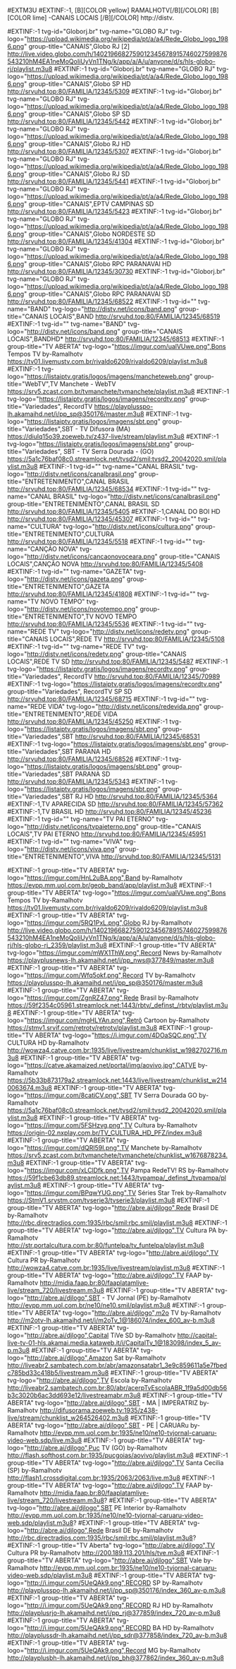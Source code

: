 
#EXTM3U
#EXTINF:-1, [B][COLOR  yellow] RAMALHOTV[/B][/COLOR]  [B][COLOR lime] -CANAIS LOCAIS [/B][/COLOR]
http://distv.

#EXTINF:-1 tvg-id="Globorj.br" tvg-name="GLOBO RJ" tvg-logo="https://upload.wikimedia.org/wikipedia/pt/a/a4/Rede_Globo_logo_1986.png" group-title="CANAIS",Globo RJ [2]
http://live.video.globo.com/h/1402196682759012345678915746027599876543210hM4EA1neMoQoIiUyVn1TNg/k/app/a/A/u/anyone/d/s/hls-globo-rj/playlist.m3u8
#EXTINF:-1 tvg-id="Globorj.br" tvg-name="GLOBO RJ" tvg-logo="https://upload.wikimedia.org/wikipedia/pt/a/a4/Rede_Globo_logo_1986.png" group-title="CANAIS",Globo SP HD
http://srvuhd.top:80/FAMILIA/12345/5309
#EXTINF:-1 tvg-id="Globorj.br" tvg-name="GLOBO RJ" tvg-logo="https://upload.wikimedia.org/wikipedia/pt/a/a4/Rede_Globo_logo_1986.png" group-title="CANAIS",Globo SP SD
http://srvuhd.top:80/FAMILIA/12345/5442
#EXTINF:-1 tvg-id="Globorj.br" tvg-name="GLOBO RJ" tvg-logo="https://upload.wikimedia.org/wikipedia/pt/a/a4/Rede_Globo_logo_1986.png" group-title="CANAIS",Globo  RJ HD
http://srvuhd.top:80/FAMILIA/12345/5307
#EXTINF:-1 tvg-id="Globorj.br" tvg-name="GLOBO RJ" tvg-logo="https://upload.wikimedia.org/wikipedia/pt/a/a4/Rede_Globo_logo_1986.png" group-title="CANAIS",Globo  RJ SD
http://srvuhd.top:80/FAMILIA/12345/5441
#EXTINF:-1 tvg-id="Globorj.br" tvg-name="GLOBO RJ" tvg-logo="https://upload.wikimedia.org/wikipedia/pt/a/a4/Rede_Globo_logo_1986.png" group-title="CANAIS",EPTV CAMPINAS SD
http://srvuhd.top:80/FAMILIA/12345/5423
#EXTINF:-1 tvg-id="Globorj.br" tvg-name="GLOBO RJ" tvg-logo="https://upload.wikimedia.org/wikipedia/pt/a/a4/Rede_Globo_logo_1986.png" group-title="CANAIS",Globo NORDESTE SD
http://srvuhd.top:80/FAMILIA/12345/41304
#EXTINF:-1 tvg-id="Globorj.br" tvg-name="GLOBO RJ" tvg-logo="https://upload.wikimedia.org/wikipedia/pt/a/a4/Rede_Globo_logo_1986.png" group-title="CANAIS",Globo RPC PARANAVAI HD
http://srvuhd.top:80/FAMILIA/12345/30730
#EXTINF:-1 tvg-id="Globorj.br" tvg-name="GLOBO RJ" tvg-logo="https://upload.wikimedia.org/wikipedia/pt/a/a4/Rede_Globo_logo_1986.png" group-title="CANAIS",Globo RPC PARANAVAI SD
http://srvuhd.top:80/FAMILIA/12345/68522
#EXTINF:-1 tvg-id="" tvg-name="BAND" tvg-logo="http://distv.net/icons/band.png" group-title="CANAIS LOCAIS",BAND
http://srvuhd.top:80/FAMILIA/12345/68519
#EXTINF:-1 tvg-id="" tvg-name="BAND" tvg-logo="http://distv.net/icons/band.png" group-title="CANAIS LOCAIS",BANDHD*
http://srvuhd.top:80/FAMILIA/12345/68513
#EXTINF:-1 group-title="TV ABERTA" tvg-logo="https://imgur.com/ualVUwe.png",Bons Tempos TV by-Ramalhotv
https://tv01.livemustv.com.br/rivaldo6209/rivaldo6209/playlist.m3u8
#EXTINF:-1 tvg-logo="https://listaiptv.gratis/logos/imagens/mancheteweb.png" group-title="WebTV",TV Manchete - WebTV
https://srv5.zcast.com.br/tvmanchete/tvmanchete/playlist.m3u8
#EXTINF:-1 tvg-logo="https://listaiptv.gratis/logos/imagens/recordtv.png" group-title="Variedades", RecordTV
https://playplusspo-lh.akamaihd.net/i/pp_sp@350176/master.m3u8
#EXTINF:-1 tvg-logo="https://listaiptv.gratis/logos/imagens/sbt.png" group-title="Variedades",SBT - TV Difusora (MA)
https://diulq15o39.zoeweb.tv/z437-live/stream/playlist.m3u8
#EXTINF:-1 tvg-logo="https://listaiptv.gratis/logos/imagens/sbt.png" group-title="Variedades", SBT - TV Serra Dourada - (GO)
https://5a1c76baf08c0.streamlock.net/tvsd2/smil:tvsd2_20042020.smil/playlist.m3u8
#EXTINF:-1 tvg-id="" tvg-name="CANAL BRASIL" tvg-logo="http://distv.net/icons/canalbrasil.png" group-title="ENTRETENIMENTO",CANAL BRASIL
http://srvuhd.top:80/FAMILIA/12345/68534
#EXTINF:-1 tvg-id="" tvg-name="CANAL BRASIL" tvg-logo="http://distv.net/icons/canalbrasil.png" group-title="ENTRETENIMENTO",CANAL BRASIL SD 
http://srvuhd.top:80/FAMILIA/12345/5405
#EXTINF:-1,CANAL DO BOI HD
http://srvuhd.top:80/FAMILIA/12345/45307
#EXTINF:-1 tvg-id="" tvg-name="CULTURA" tvg-logo="http://distv.net/icons/cultura.png" group-title="ENTRETENIMENTO",CULTURA
http://srvuhd.top:80/FAMILIA/12345/5518
#EXTINF:-1 tvg-id="" tvg-name="CANÇÃO NOVA" tvg-logo="http://distv.net/icons/cancaonovoceara.png" group-title="CANAIS LOCAIS",CANÇÃO NOVA
http://srvuhd.top:80/FAMILIA/12345/5408
#EXTINF:-1 tvg-id="" tvg-name="GAZETA" tvg-logo="http://distv.net/icons/gazeta.png" group-title="ENTRETENIMENTO",GAZETA
http://srvuhd.top:80/FAMILIA/12345/41808
#EXTINF:-1 tvg-id="" tvg-name="TV NOVO TEMPO" tvg-logo="http://distv.net/icons/novotempo.png" group-title="ENTRETENIMENTO",TV NOVO TEMPO
http://srvuhd.top:80/FAMILIA/12345/5536
#EXTINF:-1 tvg-id="" tvg-name="REDE TV" tvg-logo="http://distv.net/icons/redetv.png" group-title="CANAIS LOCAIS",REDE TV
http://srvuhd.top:80/FAMILIA/12345/5108
#EXTINF:-1 tvg-id="" tvg-name="REDE TV" tvg-logo="http://distv.net/icons/redetv.png" group-title="CANAIS LOCAIS",REDE TV SD
http://srvuhd.top:80/FAMILIA/12345/5487
#EXTINF:-1 tvg-logo="https://listaiptv.gratis/logos/imagens/recordtv.png" group-title="Variedades", RecordTV
http://srvuhd.top:80/FAMILIA/12345/70989
#EXTINF:-1 tvg-logo="https://listaiptv.gratis/logos/imagens/recordtv.png" group-title="Variedades", RecordTV SP SD
http://srvuhd.top:80/FAMILIA/12345/68715
#EXTINF:-1 tvg-id="" tvg-name="REDE VIDA" tvg-logo="http://distv.net/icons/redevida.png" group-title="ENTRETENIMENTO",REDE VIDA
http://srvuhd.top:80/FAMILIA/12345/45250
#EXTINF:-1 tvg-logo="https://listaiptv.gratis/logos/imagens/sbt.png" group-title="Variedades",SBT
http://srvuhd.top:80/FAMILIA/12345/68531
#EXTINF:-1 tvg-logo="https://listaiptv.gratis/logos/imagens/sbt.png" group-title="Variedades",SBT PARANA HD
http://srvuhd.top:80/FAMILIA/12345/68526
#EXTINF:-1 tvg-logo="https://listaiptv.gratis/logos/imagens/sbt.png" group-title="Variedades",SBT PARANA SD
http://srvuhd.top:80/FAMILIA/12345/5343
#EXTINF:-1 tvg-logo="https://listaiptv.gratis/logos/imagens/sbt.png" group-title="Variedades",SBT RJ HD 
http://srvuhd.top:80/FAMILIA/12345/5364
#EXTINF:-1,TV APARECIDA SD
http://srvuhd.top:80/FAMILIA/12345/57362
#EXTINF:-1,TV BRASIL HD 
http://srvuhd.top:80/FAMILIA/12345/45236
#EXTINF:-1 tvg-id="" tvg-name="TV PAI ETERNO" tvg-logo="http://distv.net/icons/tvpaieterno.png" group-title="CANAIS LOCAIS",TV PAI ETERNO
http://srvuhd.top:80/FAMILIA/12345/45951
#EXTINF:-1 tvg-id="" tvg-name="VIVA" tvg-logo="http://distv.net/icons/viva.png" group-title="ENTRETENIMENTO",VIVA
http://srvuhd.top:80/FAMILIA/12345/5131

#EXTINF:-1 group-title="TV ABERTA" tvg-logo="https://imgur.com/HnL2uBA.png",Band by-Ramalhotv
https://evpp.mm.uol.com.br/geob_band/app/playlist.m3u8
#EXTINF:-1 group-title="TV ABERTA" tvg-logo="https://imgur.com/ualVUwe.png",Bons Tempos TV by-Ramalhotv
https://tv01.livemustv.com.br/rivaldo6209/rivaldo6209/playlist.m3u8
#EXTINF:-1 group-title="TV ABERTA" tvg-logo="https://imgur.com/5RQ1PxL.png",Globo RJ by-Ramalhotv
http://live.video.globo.com/h/1402196682759012345678915746027599876543210hM4EA1neMoQoIiUyVn1TNg/k/app/a/A/u/anyone/d/s/hls-globo-rj/hls-globo-rj_2359/playlist.m3u8
#EXTINF:-1 group-title="TV ABERTA" tvg-logo="https://imgur.com/mWX1ThW.png",Record News by-Ramalhotv
https://playplusnews-lh.akamaihd.net/i/pp_nws@377849/master.m3u8
#EXTINF:-1 group-title="TV ABERTA" tvg-logo="https://imgur.com/Wfq5okf.png",Record TV by-Ramalhotv
https://playplusspo-lh.akamaihd.net/i/pp_sp@350176/master.m3u8
#EXTINF:-1 group-title="TV ABERTA" tvg-logo="https://imgur.com/ZgnRZ47.png",Rede Brasil by-Ramalhotv
https://59f2354c05961.streamlock.net:1443/rbtv/_definst_/rbtv/playlist.m3u8
#EXTINF:-1 group-title="TV ABERTA" tvg-logo="https://imgur.com/mgHLYAn.png",Retrô Cartoon by-Ramalhotv
https://stmv1.srvif.com/retrotv/retrotv/playlist.m3u8
#EXTINF:-1 group-title="TV ABERTA" tvg-logo="https://i.imgur.com/4DOaSQC.png",TV CULTURA HD by-Ramalhotv
http://wowza4.catve.com.br:1935/live/livestream/chunklist_w1982702716.m3u8
#EXTINF:-1 group-title="TV ABERTA" tvg-logo="https://catve.akamaized.net/portal/img/aovivo.jpg",CATVE by-Ramalhotv
https://5b33b873179a2.streamlock.net:1443/live/livestream/chunklist_w2140063674.m3u8
#EXTINF:-1 group-title="TV ABERTA" tvg-logo="https://imgur.com/8catiCV.png",SBT TV Serra Dourada GO by-Ramalhotv
https://5a1c76baf08c0.streamlock.net/tvsd2/smil:tvsd2_20042020.smil/playlist.m3u8
#EXTINF:-1 group-title="TV ABERTA" tvg-logo="https://imgur.com/5FSHzvg.png",TV Cultura by-Ramalhotv
https://origin-02.nxplay.com.br/TV_CULTURA_HD_PFZ/index.m3u8
#EXTINF:-1 group-title="TV ABERTA" tvg-logo="https://imgur.com/dQRl59I.png",TV Manchete by-Ramalhotv
https://srv5.zcast.com.br/tvmanchete/tvmanchete/chunklist_w1676878234.m3u8
#EXTINF:-1 group-title="TV ABERTA" tvg-logo="https://imgur.com/xLClDfk.png",TV Pampa RedeTV! RS by-Ramalhotv
https://59f1cbe63db89.streamlock.net:1443/tvpampa/_definst_/tvpampa/playlist.m3u8
#EXTINF:-1 group-title="TV ABERTA" tvg-logo="https://imgur.com/BPqwYUG.png",TV Séries Star Trek by-Ramalhotv
https://StmV1.srvstm.com/tvserie3/tvserie3/playlist.m3u8
#EXTINF:-1 group-title="TV ABERTA" tvg-logo="http://abre.ai/djlogo",Rede Brasil DE by-Ramalhotv
http://rbc.directradios.com:1935/rbc/smil:rbc.smil/playlist.m3u8
#EXTINF:-1 group-title="TV ABERTA" tvg-logo="http://abre.ai/djlogo",TV Cultura PA by-Ramalhotv
http://str.portalcultura.com.br:80/funtelpa/tv_funtelpa/playlist.m3u8
#EXTINF:-1 group-title="TV ABERTA" tvg-logo="http://abre.ai/djlogo",TV Cultura PR by-Ramalhotv
http://wowza4.catve.com.br:1935/live/livestream/playlist.m3u8
#EXTINF:-1 group-title="TV ABERTA" tvg-logo="http://abre.ai/djlogo",TV FAAP by-Ramalhotv
http://midia.faap.br:80/faaplatamlive-live/stream_720/livestream.m3u8
#EXTINF:-1 group-title="TV ABERTA" tvg-logo="http://abre.ai/djlogo",SBT - TV Jornal (PE) by-Ramalhotv
http://evpp.mm.uol.com.br/ne10/ne10.smil/playlist.m3u8
#EXTINF:-1 group-title="TV ABERTA" tvg-logo="http://abre.ai/djlogo",m2o TV by-Ramalhotv
http://m2otv-lh.akamaihd.net/i/m2oTv_1@186074/index_600_av-b.m3u8
#EXTINF:-1 group-title="TV ABERTA" tvg-logo="http://abre.ai/djlogo",Capital TiVe SD by-Ramalhotv
http://capital-live-tv-01-hls.akamai.media.kataweb.it/i/CapitalTv_1@183098/index_5_av-p.m3u8
#EXTINF:-1 group-title="TV ABERTA" tvg-logo="http://abre.ai/djlogo",Amazon Sat by-Ramalhotv
http://liveabr2.sambatech.com.br/abr/amazonsatabr1_3e9c859611a5e7fbedc785bd33c418b5/livestream.m3u8
#EXTINF:-1 group-title="TV ABERTA" tvg-logo="http://abre.ai/djlogo",TV Escola by-Ramalhotv
http://liveabr2.sambatech.com.br:80/abr/acerpTvEscolaABR_1f9a5d00db56b3c3020b6ac3dd693e12/livestreamabr.m3u8
#EXTINF:-1 group-title="TV ABERTA" tvg-logo="http://abre.ai/djlogo",SBT - MA | IMPERATRIZ by-Ramalhotv
http://difusorama.zoeweb.tv:1935/z438-live/stream/chunklist_w264526402.m3u8
#EXTINF:-1 group-title="TV ABERTA" tvg-logo="http://abre.ai/djlogo",SBT - PE | CARUARu by-Ramalhotv
http://evpp.mm.uol.com.br:1935/ne10/ne10-tvjornal-caruaru-video-web.sdp/live.m3u8
#EXTINF:-1 group-title="TV ABERTA" tvg-logo="http://abre.ai/djlogo",Puc TV (GO) by-Ramalhotv
http://flash.softhost.com.br:1935/pucgoias/aovivo/playlist.m3u8
#EXTINF:-1 group-title="TV ABERTA" tvg-logo="http://abre.ai/djlogo",TV Santa Cecilia (SP) by-Ramalhotv
http://flash1.crossdigital.com.br:1935/2063/2063/live.m3u8
#EXTINF:-1 group-title="TV ABERTA" tvg-logo="http://abre.ai/djlogo",TV FAAP by-Ramalhotv
http://midia.faap.br:80/faaplatamlive-live/stream_720/livestream.m3u8?
#EXTINF:-1 group-title="TV ABERTA" tvg-logo="http://abre.ai/djlogo",SBT PE Interior by-Ramalhotv
http://evpp.mm.uol.com.br:1935/ne10/ne10-tvjornal-caruaru-video-web.sdp/playlist.m3u8?
#EXTINF:-1 group-title="TV ABERTA" tvg-logo="http://abre.ai/djlogo",Rede Brasil DE by-Ramalhotv
http://rbc.directradios.com:1935/rbc/smil:rbc.smil/playlist.m3u8?
#EXTINF:-1 group-title="TV Aberta" tvg-logo="http://abre.ai/djlogo",TV Cultura PR by-Ramalhotv
http://200.189.113.201/hls/tve.m3u8
#EXTINF:-1 group-title="TV ABERTA" tvg-logo="http://abre.ai/djlogo",SBT Vale by-Ramalhotv
http://evpp.mm.uol.com.br:1935/ne10/ne10-tvjornal-caruaru-video-web.sdp/playlist.m3u8
#EXTINF:-1 group-title="TV ABERTA" tvg-logo="http://i.imgur.com/5UeQAk9.png",RECORD SP by-Ramalhotv
http://playplusspo-lh.akamaihd.net/i/pp_sp@350176/index_360_av-p.m3u8
#EXTINF:-1 group-title="TV ABERTA" tvg-logo="http://i.imgur.com/5UeQAk9.png",RECORD RJ HD by-Ramalhotv
http://playplusrjo-lh.akamaihd.net/i/pp_rj@377859/index_720_av-p.m3u8
#EXTINF:-1 group-title="TV ABERTA" tvg-logo="http://i.imgur.com/5UeQAk9.png",RECORD BA HD by-Ramalhotv
http://playplussdr-lh.akamaihd.net/i/pp_sdr@377858/index_720_av-b.m3u8
#EXTINF:-1 group-title="TV ABERTA" tvg-logo="http://i.imgur.com/5UeQAk9.png",Record MG by-Ramalhotv
http://playplusbh-lh.akamaihd.net/i/pp_bh@377862/index_360_av-p.m3u8

